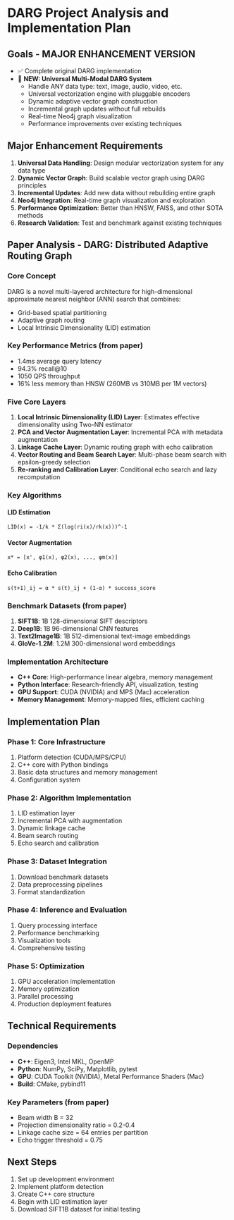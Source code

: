 # DARG Project Analysis and Implementation Plan

## Goals - MAJOR ENHANCEMENT VERSION
- ✅ Complete original DARG implementation 
- 🚀 **NEW: Universal Multi-Modal DARG System**
  - Handle ANY data type: text, image, audio, video, etc.
  - Universal vectorization engine with pluggable encoders
  - Dynamic adaptive vector graph construction
  - Incremental graph updates without full rebuilds
  - Real-time Neo4j graph visualization
  - Performance improvements over existing techniques

## Major Enhancement Requirements
1. **Universal Data Handling**: Design modular vectorization system for any data type
2. **Dynamic Vector Graph**: Build scalable vector graph using DARG principles
3. **Incremental Updates**: Add new data without rebuilding entire graph
4. **Neo4j Integration**: Real-time graph visualization and exploration
5. **Performance Optimization**: Better than HNSW, FAISS, and other SOTA methods
6. **Research Validation**: Test and benchmark against existing techniques

## Paper Analysis - DARG: Distributed Adaptive Routing Graph

### Core Concept
DARG is a novel multi-layered architecture for high-dimensional approximate nearest neighbor (ANN) search that combines:
- Grid-based spatial partitioning
- Adaptive graph routing
- Local Intrinsic Dimensionality (LID) estimation

### Key Performance Metrics (from paper)
- 1.4ms average query latency
- 94.3% recall@10
- 1050 QPS throughput  
- 16% less memory than HNSW (260MB vs 310MB per 1M vectors)

### Five Core Layers
1. **Local Intrinsic Dimensionality (LID) Layer**: Estimates effective dimensionality using Two-NN estimator
2. **PCA and Vector Augmentation Layer**: Incremental PCA with metadata augmentation
3. **Linkage Cache Layer**: Dynamic routing graph with echo calibration
4. **Vector Routing and Beam Search Layer**: Multi-phase beam search with epsilon-greedy selection
5. **Re-ranking and Calibration Layer**: Conditional echo search and lazy recomputation

### Key Algorithms

#### LID Estimation
```
LID(x) = -1/k * Σ(log(ri(x)/rk(x)))^-1
```

#### Vector Augmentation
```
x* = [x', φ1(x), φ2(x), ..., φm(x)]
```

#### Echo Calibration
```
s(t+1)_ij = α * s(t)_ij + (1-α) * success_score
```

### Benchmark Datasets (from paper)
1. **SIFT1B**: 1B 128-dimensional SIFT descriptors
2. **Deep1B**: 1B 96-dimensional CNN features  
3. **Text2Image1B**: 1B 512-dimensional text-image embeddings
4. **GloVe-1.2M**: 1.2M 300-dimensional word embeddings

### Implementation Architecture
- **C++ Core**: High-performance linear algebra, memory management
- **Python Interface**: Research-friendly API, visualization, testing
- **GPU Support**: CUDA (NVIDIA) and MPS (Mac) acceleration
- **Memory Management**: Memory-mapped files, efficient caching

## Implementation Plan

### Phase 1: Core Infrastructure
1. Platform detection (CUDA/MPS/CPU)
2. C++ core with Python bindings
3. Basic data structures and memory management
4. Configuration system

### Phase 2: Algorithm Implementation  
1. LID estimation layer
2. Incremental PCA with augmentation
3. Dynamic linkage cache
4. Beam search routing
5. Echo search and calibration

### Phase 3: Dataset Integration
1. Download benchmark datasets
2. Data preprocessing pipelines
3. Format standardization

### Phase 4: Inference and Evaluation
1. Query processing interface
2. Performance benchmarking
3. Visualization tools
4. Comprehensive testing

### Phase 5: Optimization
1. GPU acceleration implementation
2. Memory optimization
3. Parallel processing
4. Production deployment features

## Technical Requirements

### Dependencies
- **C++**: Eigen3, Intel MKL, OpenMP
- **Python**: NumPy, SciPy, Matplotlib, pytest
- **GPU**: CUDA Toolkit (NVIDIA), Metal Performance Shaders (Mac)
- **Build**: CMake, pybind11

### Key Parameters (from paper)
- Beam width B = 32
- Projection dimensionality ratio = 0.2-0.4
- Linkage cache size = 64 entries per partition
- Echo trigger threshold = 0.75

## Next Steps
1. Set up development environment
2. Implement platform detection
3. Create C++ core structure
4. Begin with LID estimation layer
5. Download SIFT1B dataset for initial testing
